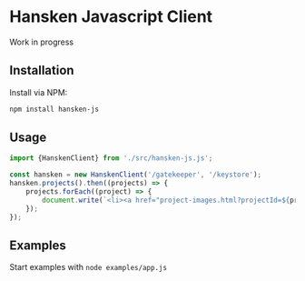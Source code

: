 # Hansken Javascript Client
Work in progress

## Installation
Install via NPM:

```bash
npm install hansken-js
```

## Usage
```javascript
import {HanskenClient} from './src/hansken-js.js';

const hansken = new HanskenClient('/gatekeeper', '/keystore');
hansken.projects().then((projects) => {
    projects.forEach((project) => {
        document.write(`<li><a href="project-images.html?projectId=${project.id}">${project.name}</a>`);
    });
});
```

## Examples
Start examples with `node examples/app.js`
